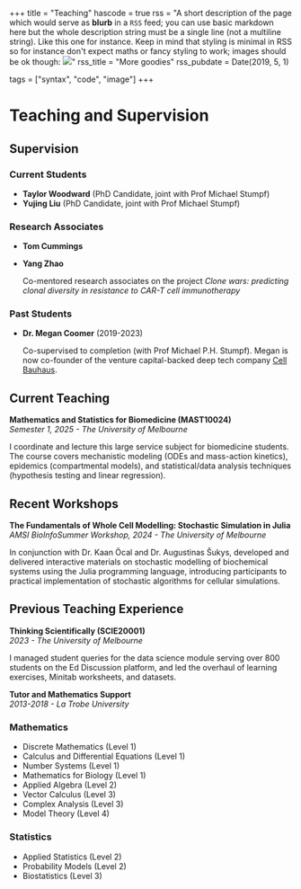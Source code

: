 +++
title = "Teaching"
hascode = true
rss = "A short description of the page which would serve as **blurb** in a `RSS` feed; you can use basic markdown here but the whole description string must be a single line (not a multiline string). Like this one for instance. Keep in mind that styling is minimal in RSS so for instance don't expect maths or fancy styling to work; images should be ok though: ![](https://upload.wikimedia.org/wikipedia/en/b/b0/Rick_and_Morty_characters.jpg)"
rss_title = "More goodies"
rss_pubdate = Date(2019, 5, 1)

tags = ["syntax", "code", "image"]
+++

# Teaching and Supervision
## Supervision


### Current Students
- **Taylor Woodward** (PhD Candidate, joint with Prof Michael Stumpf)
- **Yujing Liu** (PhD Candidate, joint with Prof Michael Stumpf)

### Research Associates
- **Tom Cummings**
- **Yang Zhao**

  Co-mentored research associates on the project *Clone wars: predicting clonal diversity in resistance to CAR-T cell immunotherapy*

### Past Students
- **Dr. Megan Coomer** (2019-2023)  

  Co-supervised to completion (with Prof Michael P.H. Stumpf). Megan is now co-founder of the venture capital-backed deep tech company [Cell Bauhaus](https://cellbauhaus.com).


## Current Teaching 

**Mathematics and Statistics for Biomedicine (MAST10024)**  
*Semester 1, 2025 - The University of Melbourne*

I coordinate and lecture this large service subject for biomedicine students. The course covers mechanistic modeling (ODEs and mass-action kinetics), epidemics (compartmental models), and statistical/data analysis techniques (hypothesis testing and linear regression).

## Recent Workshops

**The Fundamentals of Whole Cell Modelling: Stochastic Simulation in Julia**  
*AMSI BioInfoSummer Workshop, 2024 - The University of Melbourne*

In conjunction with Dr. Kaan Öcal and Dr. Augustinas Šukys, developed and delivered interactive materials on stochastic modelling of biochemical systems using the Julia programming language, introducing participants to practical implementation of stochastic algorithms for cellular simulations.

## Previous Teaching Experience

**Thinking Scientifically (SCIE20001)**  
*2023 - The University of Melbourne*

I managed student queries for the data science module serving over 800 students on the Ed Discussion platform, and led the overhaul of learning exercises, Minitab worksheets, and datasets.

**Tutor and Mathematics Support**  
*2013-2018 - La Trobe University*

### Mathematics
- Discrete Mathematics (Level 1)
- Calculus and Differential Equations (Level 1)
- Number Systems (Level 1)
- Mathematics for Biology (Level 1)
- Applied Algebra (Level 2)
- Vector Calculus (Level 3)
- Complex Analysis (Level 3)
- Model Theory (Level 4)

### Statistics
- Applied Statistics (Level 2)
- Probability Models (Level 2)
- Biostatistics (Level 3)

